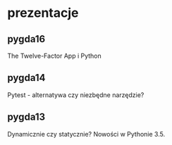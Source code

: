 # prezentacje


## pygda16

The Twelve-Factor App i Python

## pygda14

Pytest - alternatywa czy niezbędne narzędzie?

## pygda13

Dynamicznie czy statycznie?
Nowości w Pythonie 3.5. 
